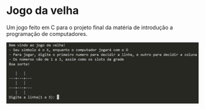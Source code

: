 # Jogo da velha

Um jogo feito em C para o projeto final da matéria de introdução a programação de computadores.

![](https://github.com/brunofoglake/JogoDaVelha/blob/main/image.png)
